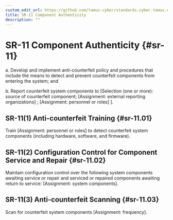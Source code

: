 ```yaml
---
custom_edit_url: https://github.com/tamus-cyber/standards.cyber.tamus.edu/tree/main/content/tamus.edu/TAMUS_profile.xml
title: SR-11 Component Authenticity
description: ""
---
```


# SR-11 Component Authenticity {#sr-11}

a. Develop and implement anti-counterfeit policy and procedures that include the means to detect and prevent counterfeit components from entering the system; and

b. Report counterfeit system components to [Selection (one or more): source of counterfeit component; 
                  [Assignment: external reporting organizations]
               ; 
                  [Assignment: personnel or roles]
               ].

## SR-11(1) Anti-counterfeit Training {#sr-11.01}

Train [Assignment: personnel or roles] to detect counterfeit system components (including hardware, software, and firmware).

## SR-11(2) Configuration Control for Component Service and Repair {#sr-11.02}

Maintain configuration control over the following system components awaiting service or repair and serviced or repaired components awaiting return to service: [Assignment: system components].

## SR-11(3) Anti-counterfeit Scanning {#sr-11.03}

Scan for counterfeit system components [Assignment: frequency].

